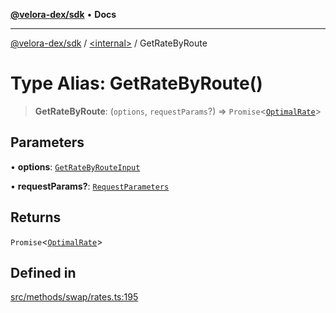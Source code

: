 [**@velora-dex/sdk**](../../README.md) • **Docs**

***

[@velora-dex/sdk](../../globals.md) / [\<internal\>](../README.md) / GetRateByRoute

# Type Alias: GetRateByRoute()

> **GetRateByRoute**: (`options`, `requestParams`?) => `Promise`\<[`OptimalRate`](../../type-aliases/OptimalRate.md)\>

## Parameters

• **options**: [`GetRateByRouteInput`](GetRateByRouteInput.md)

• **requestParams?**: [`RequestParameters`](RequestParameters.md)

## Returns

`Promise`\<[`OptimalRate`](../../type-aliases/OptimalRate.md)\>

## Defined in

[src/methods/swap/rates.ts:195](https://github.com/VeloraDEX/sdk/blob/feat/extend_delta_orders_filtering/src/methods/swap/rates.ts#L195)
